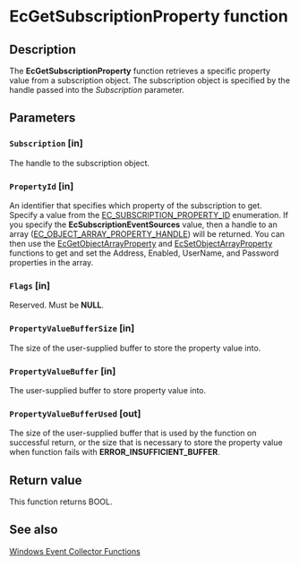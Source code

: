# EcGetSubscriptionProperty function

## Description

The **EcGetSubscriptionProperty** function retrieves a specific property value from a subscription object. The subscription object is specified by the handle passed into the *Subscription* parameter.

## Parameters

### `Subscription` [in]

The handle to the subscription object.

### `PropertyId` [in]

An identifier that specifies which property of the subscription to get. Specify a value from the [EC_SUBSCRIPTION_PROPERTY_ID](https://learn.microsoft.com/windows/desktop/api/evcoll/ne-evcoll-ec_subscription_property_id) enumeration. If you specify the **EcSubscriptionEventSources** value, then a handle to an array ([EC_OBJECT_ARRAY_PROPERTY_HANDLE](https://learn.microsoft.com/windows/desktop/WEC/windows-event-collector-data-types)) will be returned. You can then use the [EcGetObjectArrayProperty](https://learn.microsoft.com/windows/desktop/api/evcoll/nf-evcoll-ecgetobjectarrayproperty) and [EcSetObjectArrayProperty](https://learn.microsoft.com/windows/desktop/api/evcoll/nf-evcoll-ecsetobjectarrayproperty) functions to get and set the Address, Enabled, UserName, and Password properties in the array.

### `Flags` [in]

Reserved. Must be **NULL**.

### `PropertyValueBufferSize` [in]

The size of the user-supplied buffer to store the property value into.

### `PropertyValueBuffer` [in]

The user-supplied buffer to store property value into.

### `PropertyValueBufferUsed` [out]

The size of the user-supplied buffer that is used by the function on successful return, or the size that is necessary to store the property value when function fails with **ERROR_INSUFFICIENT_BUFFER**.

## Return value

This function returns BOOL.

## See also

[Windows Event Collector Functions](https://learn.microsoft.com/windows/desktop/WEC/windows-event-collector-functions)